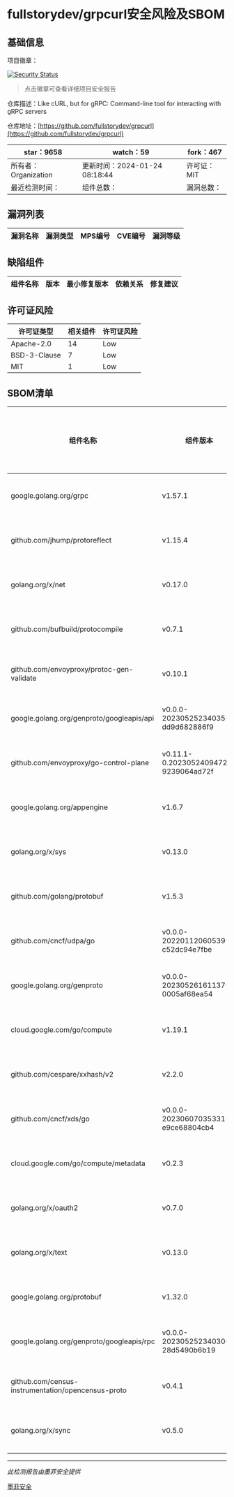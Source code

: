 # fullstorydev/grpcurl安全风险及SBOM

## 基础信息

项目徽章：

[![Security Status](https://www.murphysec.com/platform3/v31/badge/1750949183432060928.svg)](https://www.murphysec.com/console/report/1750949036081967104/1750949183432060928)

> 点击徽章可查看详细项目安全报告

仓库描述：Like cURL, but for gRPC: Command-line tool for interacting with gRPC servers

仓库地址：[https://github.com/fullstorydev/grpcurl](https://github.com/fullstorydev/grpcurl)

| star：9658 | watch：59 | fork：467 |
| ----------- | -------------- | ------------ |
| 所有者：Organization | 更新时间：2024-01-24 08:18:44 | 许可证：MIT |
| 最近检测时间： | 组件总数： | 漏洞总数： |




## 漏洞列表

| 漏洞名称 | 漏洞类型 | MPS编号 | CVE编号 | 漏洞等级 |
| ------- | ------ | ------- | ------ | ----- |





## 缺陷组件

| 组件名称 | 版本 | 最小修复版本 | 依赖关系 | 修复建议 |
| -------- | ---- | ------------ | -------- | -------- |





## 许可证风险

| 许可证类型 | 相关组件 | 许可证风险 |
| ---------- | -------- | ---------- |
|Apache-2.0|14|Low|
|BSD-3-Clause|7|Low|
|MIT|1|Low|




## SBOM清单

| 组件名称 | 组件版本 | 是否直接依赖 | 仓库 |
| -------- | -------- | ------------ | ---- |
|google.golang.org/grpc|v1.57.1|直接依赖|go|
|github.com/jhump/protoreflect|v1.15.4|直接依赖|go|
|golang.org/x/net|v0.17.0|间接依赖|go|
|github.com/bufbuild/protocompile|v0.7.1|间接依赖|go|
|github.com/envoyproxy/protoc-gen-validate|v0.10.1|间接依赖|go|
|google.golang.org/genproto/googleapis/api|v0.0.0-20230525234035-dd9d682886f9|间接依赖|go|
|github.com/envoyproxy/go-control-plane|v0.11.1-0.20230524094728-9239064ad72f|间接依赖|go|
|google.golang.org/appengine|v1.6.7|间接依赖|go|
|golang.org/x/sys|v0.13.0|间接依赖|go|
|github.com/golang/protobuf|v1.5.3|直接依赖|go|
|github.com/cncf/udpa/go|v0.0.0-20220112060539-c52dc94e7fbe|间接依赖|go|
|google.golang.org/genproto|v0.0.0-20230526161137-0005af68ea54|间接依赖|go|
|cloud.google.com/go/compute|v1.19.1|间接依赖|go|
|github.com/cespare/xxhash/v2|v2.2.0|间接依赖|go|
|github.com/cncf/xds/go|v0.0.0-20230607035331-e9ce68804cb4|间接依赖|go|
|cloud.google.com/go/compute/metadata|v0.2.3|间接依赖|go|
|golang.org/x/oauth2|v0.7.0|间接依赖|go|
|golang.org/x/text|v0.13.0|间接依赖|go|
|google.golang.org/protobuf|v1.32.0|直接依赖|go|
|google.golang.org/genproto/googleapis/rpc|v0.0.0-20230525234030-28d5490b6b19|间接依赖|go|
|github.com/census-instrumentation/opencensus-proto|v0.4.1|间接依赖|go|
|golang.org/x/sync|v0.5.0|间接依赖|go|


------

*此检测报告由墨菲安全提供*

[墨菲安全](www.murphysec.com)